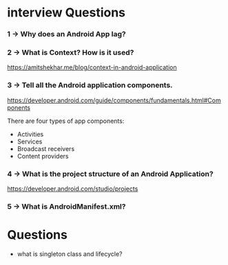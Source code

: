 # interview Questions 
### 1 -> Why does an Android App lag?  
### 2 -> What is Context? How is it used?  
https://amitshekhar.me/blog/context-in-android-application
### 3 -> Tell all the Android application components.
https://developer.android.com/guide/components/fundamentals.html#Components

There are four types of app components: 

* Activities 
* Services
* Broadcast receivers
* Content providers
  
### 4 -> What is the project structure of an Android Application?
https://developer.android.com/studio/projects

### 5 -> What is AndroidManifest.xml?

# Questions 
* what is singleton class and lifecycle?
